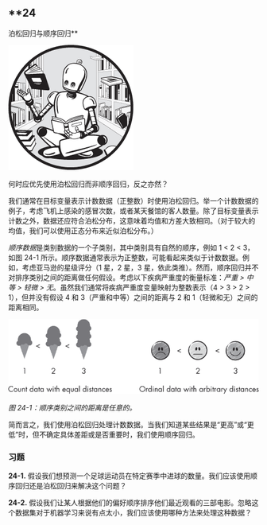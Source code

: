 ## **24

泊松回归与顺序回归**

![Image](img/common.jpg)

何时应优先使用泊松回归而非顺序回归，反之亦然？

我们通常在目标变量表示计数数据（正整数）时使用泊松回归。举一个计数数据的例子，考虑飞机上感染的感冒次数，或者某天餐馆的客人数量。除了目标变量表示计数之外，数据还应符合泊松分布，这意味着均值和方差大致相同。（对于较大的均值，我们可以使用正态分布来近似泊松分布。）

*顺序数据*是类别数据的一个子类别，其中类别具有自然的顺序，例如 1 < 2 < 3，如图 24-1 所示。顺序数据通常表示为正整数，可能看起来类似于计数数据。例如，考虑亚马逊的星级评分（1 星，2 星，3 星，依此类推）。然而，顺序回归并不对排序类别之间的距离做任何假设。考虑以下疾病严重度的衡量标准：*严重 > 中等 > 轻微 > 无*。虽然我们通常将疾病严重度变量映射为整数表示（4 > 3 > 2 > 1），但并没有假设 4 和 3（严重和中等）之间的距离与 2 和 1（轻微和无）之间的距离相同。

![Image](img/24fig01.jpg)

*图 24-1：顺序类别之间的距离是任意的。*

简而言之，我们使用泊松回归处理计数数据。当我们知道某些结果是“更高”或“更低”时，但不确定具体差距或是否重要时，我们使用顺序回归。

### **习题**

**24-1.** 假设我们想预测一个足球运动员在特定赛季中进球的数量。我们应该使用顺序回归还是泊松回归来解决这个问题？

**24-2.** 假设我们让某人根据他们的偏好顺序排序他们最近观看的三部电影。忽略这个数据集对于机器学习来说有点太小，我们应该使用哪种方法来处理这种数据？
